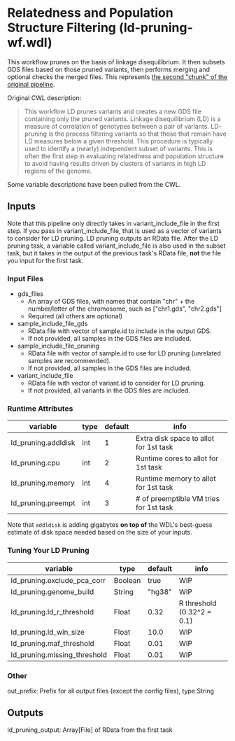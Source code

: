 # Relatedness and Population Structure Filtering (ld-pruning-wf.wdl)
This workflow prunes on the basis of linkage disequilibrium. It then subsets GDS files based on those pruned variants, then performs merging and optional checks the merged files. This represents [the second "chunk" of the original pipeline](https://github.com/UW-GAC/analysis_pipeline#relatedness-and-population-structure).

Original CWL description:
> This workflow LD prunes variants and creates a new GDS file containing only the pruned variants. Linkage disequilibrium (LD) is a measure of correlation of genotypes between a pair of variants. LD-pruning is the process filtering variants so that those that remain have LD measures below a given threshold. This procedure is typically used to identify a (nearly) independent subset of variants. This is often the first step in evaluating relatedness and population structure to avoid having results driven by clusters of variants in high LD regions of the genome.

Some variable descriptions have been pulled from the CWL.

## Inputs
Note that this pipeline only directly takes in variant_include_file in the first step. If you pass in variant_include_file, that is used as a vector of variants to consider for LD pruning. LD pruning outputs an RData file. After the LD pruning task, a variable called variant_include_file is also used in the subset task, but it takes in the output of the previous task's RData file, **not** the file you input for the first task.

### Input Files
* gds_files
	* An array of GDS files, with names that contain "chr" + the number/letter of the chromosome, such as ["chr1.gds", "chr2.gds"]
	* Required (all others are optional)
* sample_include_file_gds
	* RData file with vector of sample.id to include in the output GDS.
	* If not provided, all samples in the GDS files are included.
* sample_include_file_pruning
	* RData file with vector of sample.id to use for LD pruning (unrelated samples are recommended).
	* If not provided, all samples in the GDS files are included.
* variant_include_file
	* RData file with vector of variant.id to consider for LD pruning.
	* If not provided, all variants in the GDS files are included.


### Runtime Attributes
| variable          	| type          	| default 	| info   	|
|-------------------	|---------------	|---------	|-------------	|
| ld_pruning.addldisk 			| int  | 1       | Extra disk space to allot for 1st task    	|
| ld_pruning.cpu	 			| int  | 2       | Runtime cores to allot for 1st task           |
| ld_pruning.memory  			| int  | 4       | Runtime memory to allot for 1st task   	    |
| ld_pruning.preempt 			| int  | 3       | # of preemptible VM tries for 1st task        |  

Note that `addldisk` is adding gigabytes **on top of** the WDL's best-guess estimate of disk space needed based on the size of your inputs.

### Tuning Your LD Pruning
| variable          	| type          	| default 	| info                                                     	|
|-------------------	|---------------	|---------	|----------------------------------------------------------	|
| ld_pruning.exclude_pca_corr 	| Boolean|    true    | WIP    	|
| ld_pruning.genome_build 		| String |    "hg38"  | WIP    	|
| ld_pruning.ld_r_threshold		| Float  |    0.32    | R threshold (0.32^2 = 0.1)    	|
| ld_pruning.ld_win_size 		| Float  |    10.0    | WIP    	|
| ld_pruning.maf_threshold 		| Float  |    0.01    | WIP    	|
| ld_pruning.missing_threshold 	| Float  |    0.01    | WIP    	|

### Other
out_prefix: Prefix for all output files (except the config files), type String

## Outputs
ld_pruning_output: Array[File] of RData from the first task


